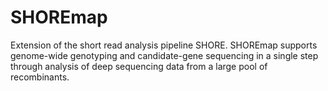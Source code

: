 # SHOREmap

Extension of the short read analysis pipeline SHORE. SHOREmap supports genome-wide genotyping and candidate-gene sequencing in a single step through analysis of deep sequencing data from a large pool of recombinants.
